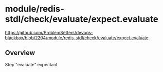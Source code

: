 # module/redis-stdl/check/evaluate/expect.evaluate

https://github.com/ProblemSetters/devops-blackbox/blob/2204/module/redis-stdl/check/evaluate/expect.evaluate

## Overview

Step "evaluate" expectant


